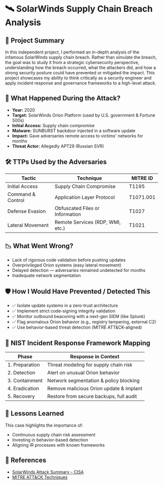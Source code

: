 # 🛰️ SolarWinds Supply Chain Breach Analysis

## 📌 Project Summary
In this independent project, I performed an in-depth analysis of the infamous SolarWinds supply chain breach. Rather than simulate the breach, the goal was to study it from a strategic cybersecurity perspective, understanding how the breach occurred, what the attackers did, and how a strong security posture could have prevented or mitigated the impact. This project showcases my ability to think critically as a security engineer and apply incident response and governance frameworks to a high-level attack.

## 🧠 What Happened During the Attack?
- **Year:** 2020
- **Target:** SolarWinds Orion Platform (used by U.S. government & Fortune 500s)
- **Initial Access:** Supply chain compromise
- **Malware:** SUNBURST backdoor injected in a software update
- **Impact:** Gave adversaries remote access to victims' networks for months
- **Threat Actor:** Allegedly APT29 (Russian SVR)

## 🛠️ TTPs Used by the Adversaries
| Tactic            | Technique                        | MITRE ID  |
| ----------------- | -------------------------------- | --------- |
| Initial Access    | Supply Chain Compromise          | T1195     |
| Command & Control | Application Layer Protocol       | T1071.001 |
| Defense Evasion   | Obfuscated Files or Information  | T1027     |
| Lateral Movement  | Remote Services (RDP, WMI, etc.) | T1021     |

## 📉 What Went Wrong?
- Lack of rigorous code validation before pushing updates
- Overprivileged Orion systems (easy lateral movement)
- Delayed detection — adversaries remained undetected for months
- Inadequate network segmentation

## 🛡️ How I Would Have Prevented / Detected This
- ✅ Isolate update systems in a zero-trust architecture
- ✅ Implement strict code-signing integrity validation
- ✅ Monitor outbound beaconing with a next-gen SIEM (like Splunk)
- ✅ Flag anomalous Orion behavior (e.g., registry tampering, external C2)
- ✅ Use behavior-based threat detection (MITRE ATT&CK-aligned)

## 📐 NIST Incident Response Framework Mapping
| Phase          | Response in Context                     |
| -------------- | --------------------------------------- |
| 1. Preparation | Threat modeling for supply chain risk   |
| 2. Detection   | Alert on unusual Orion behavior         |
| 3. Containment | Network segmentation & policy blocking  |
| 4. Eradication | Remove malicious Orion update & implant |
| 5. Recovery    | Restore from secure backups, full audit |

## 💬 Lessons Learned
This case highlights the importance of:
- Continuous supply chain risk assessment
- Investing in behavior-based detection
- Aligning IR processes with known frameworks

## 🔗 References
- [SolarWinds Attack Summary - CISA](https://www.cisa.gov/news-events/news/summary-solarwinds-supply-chain-attack)
- [MITRE ATT&CK Techniques](https://attack.mitre.org/)
